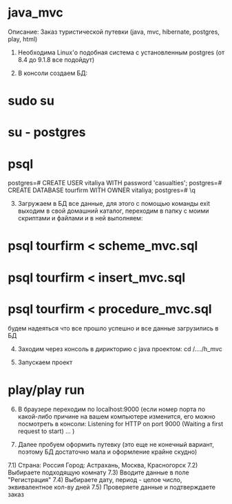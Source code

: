 java_mvc
========
Описание:
Заказ туристической путевки (java, mvc, hibernate, postgres, play, html)

1) Необходима Linux'о подобная система с установленным postgres (от 8.4 до 9.1.8 все подойдут)

2) В консоли создаем БД: 
# sudo su
# su - postgres
# psql
postgres=# CREATE USER vitaliya WITH password 'casualties';
postgres=# CREATE DATABASE tourfirm WITH OWNER vitaliya;
postgres=# \q

3) Загружаем в БД все данные, для этого с помощью команды exit выходим в свой домашний каталог, переходим в папку с моими скриптами и файлами и в ней выполняем:
# psql tourfirm < scheme_mvc.sql
# psql tourfirm < insert_mvc.sql 
# psql tourfirm < procedure_mvc.sql
будем надеяться что все прошло успешно и все данные загрузились в БД

4) Заходим через консоль в дирикторию с java проектом: cd /..../h_mvc

5) Запускаем проект 
# play/play run

6) В браузере переходим по localhost:9000 (если номер порта по какой-либо причине на вашем компьютере изменится, его можно посмотреть в консоли: 
Listening for HTTP on port 9000 (Waiting a first request to start) ...
)

7) Далее пробуем оформить путевку (это еще не конечный вариант, поэтому БД достаточно мала и оформление крайне скудно)

7.1) Страна: Россия
    Город: Астрахань, Москва, Красногорск
7.2) Выбираете подходящую комнату
7.3) Вводите данные в поле "Регистрация"
7.4) Выбираете дату, период - целое число, эквивалентное кол-ву дней
7.5) Проверяете данные и подтверждаете заказ
